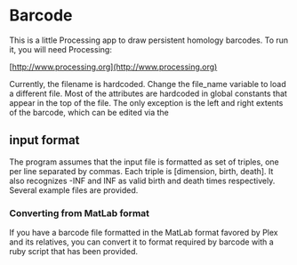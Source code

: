 # Barcode

This is a little Processing app to draw persistent homology barcodes.
To run it, you will need Processing:

[http://www.processing.org](http://www.processing.org)

Currently, the filename is hardcoded.  Change the file_name variable to load a different file.  Most of the attributes are hardcoded in global constants that appear in the top of the file.  The only exception is the left and right extents of the barcode, which can be edited via the 

## input format
The program assumes that the input file is formatted as set of triples, one per line separated by commas.  Each triple is [dimension, birth, death].  It also recognizes -INF and INF as valid birth and death times respectively.  Several example files are provided.

### Converting from MatLab format
If you have a barcode file formatted in the MatLab format favored by Plex and its relatives, you can convert it to format required by barcode with a ruby script that has been provided.


